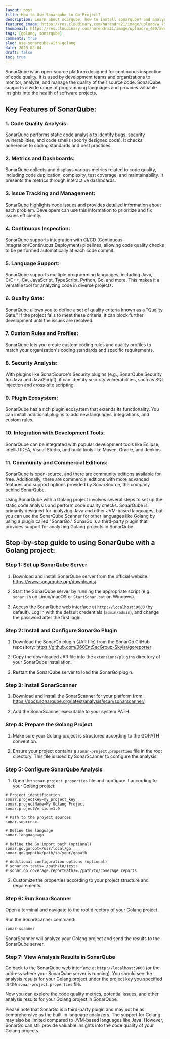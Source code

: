 ```yaml
---
layout: post
title: How to Use Sonarqube in Go Project?
description: Learn about soarqube, how to install sonarqube? and analyse your go code with sonarqube.
featured_image: https://res.cloudinary.com/harendra21/image/upload/w_750/awesome-go-lang/sonarqube-share_tw4ntv.png
thumbnail: https://res.cloudinary.com/harendra21/image/upload/w_400/awesome-go-lang/sonarqube-share_tw4ntv.png
tags: [golang, sonarqube]
comments: true
slug: use-sonarqube-with-golang
date: 2023-08-04
draft: false
toc: true
---
```


SonarQube is an open-source platform designed for continuous inspection of code quality. It is used by development teams and organizations to monitor, analyze, and manage the quality of their source code. SonarQube supports a wide range of programming languages and provides valuable insights into the health of software projects.

## Key Features of SonarQube:

### 1. Code Quality Analysis:
SonarQube performs static code analysis to identify bugs, security vulnerabilities, and code smells (poorly designed code). It checks adherence to coding standards and best practices.

### 2. Metrics and Dashboards:
SonarQube collects and displays various metrics related to code quality, including code duplication, complexity, test coverage, and maintainability. It presents the metrics through interactive dashboards.

### 3. Issue Tracking and Management:
SonarQube highlights code issues and provides detailed information about each problem. Developers can use this information to prioritize and fix issues efficiently.

### 4. Continuous Inspection:
SonarQube supports integration with CI/CD (Continuous Integration/Continuous Deployment) pipelines, allowing code quality checks to be performed automatically at each code commit.

### 5. Language Support:
SonarQube supports multiple programming languages, including Java, C/C++, C#, JavaScript, TypeScript, Python, Go, and more. This makes it a versatile tool for analyzing code in diverse projects.

### 6. Quality Gate:
SonarQube allows you to define a set of quality criteria known as a "Quality Gate." If the project fails to meet these criteria, it can block further development until the issues are resolved.

### 7. Custom Rules and Profiles:
SonarQube lets you create custom coding rules and quality profiles to match your organization's coding standards and specific requirements.

### 8. Security Analysis:
With plugins like SonarSource's Security plugins (e.g., SonarQube Security for Java and JavaScript), it can identify security vulnerabilities, such as SQL injection and cross-site scripting.

### 9. Plugin Ecosystem:
SonarQube has a rich plugin ecosystem that extends its functionality. You can install additional plugins to add new languages, integrations, and custom rules.

### 10. Integration with Development Tools:
SonarQube can be integrated with popular development tools like Eclipse, IntelliJ IDEA, Visual Studio, and build tools like Maven, Gradle, and Jenkins.

### 11. Community and Commercial Editions:
SonarQube is open-source, and there are community editions available for free. Additionally, there are commercial editions with more advanced features and support options provided by SonarSource, the company behind SonarQube.

Using SonarQube with a Golang project involves several steps to set up the static code analysis and perform code quality checks. SonarQube is primarily designed for analyzing Java and other JVM-based languages, but you can use the SonarQube Scanner for other languages like Golang by using a plugin called "SonarGo." SonarGo is a third-party plugin that provides support for analyzing Golang projects in SonarQube.

## Step-by-step guide to using SonarQube with a Golang project:

### Step 1: Set up SonarQube Server

1. Download and install SonarQube server from the official website: https://www.sonarqube.org/downloads/

2. Start the SonarQube server by running the appropriate script (e.g., `sonar.sh` on Linux/macOS or `StartSonar.bat` on Windows).

3. Access the SonarQube web interface at `http://localhost:9000` (by default). Log in with the default credentials (`admin/admin`), and change the password after the first login.

### Step 2: Install and Configure SonarGo Plugin

1. Download the SonarGo plugin (JAR file) from the SonarGo GitHub repository: https://github.com/360EntSecGroup-Skylar/goreporter

2. Copy the downloaded JAR file into the `extensions/plugins` directory of your SonarQube installation.

3. Restart the SonarQube server to load the SonarGo plugin.

### Step 3: Install SonarScanner

1. Download and install the SonarScanner for your platform from: https://docs.sonarqube.org/latest/analysis/scan/sonarscanner/

2. Add the SonarScanner executable to your system PATH.

### Step 4: Prepare the Golang Project

1. Make sure your Golang project is structured according to the GOPATH convention.

2. Ensure your project contains a `sonar-project.properties` file in the root directory. This file is used by SonarScanner to configure the analysis.

### Step 5: Configure SonarQube Analysis

1. Open the `sonar-project.properties` file and configure it according to your Golang project:

```properties
# Project identification
sonar.projectKey=my_project_key
sonar.projectName=My Golang Project
sonar.projectVersion=1.0

# Path to the project sources
sonar.sources=.

# Define the language
sonar.language=go

# Define the Go import path (optional)
sonar.go.goroot=/usr/local/go
sonar.go.gopath=/path/to/your/gopath

# Additional configuration options (optional)
# sonar.go.tests=./path/to/tests
# sonar.go.coverage.reportPaths=./path/to/coverage_reports
```

2. Customize the properties according to your project structure and requirements.

### Step 6: Run SonarScanner

Open a terminal and navigate to the root directory of your Golang project.

Run the SonarScanner command:

```bash
sonar-scanner
```

SonarScanner will analyze your Golang project and send the results to the SonarQube server.

### Step 7: View Analysis Results in SonarQube

Go back to the SonarQube web interface at `http://localhost:9000` (or the address where your SonarQube server is running). You should see the analysis results for your Golang project under the project key you specified in the `sonar-project.properties` file.

Now you can explore the code quality metrics, potential issues, and other analysis results for your Golang project in SonarQube.

Please note that SonarGo is a third-party plugin and may not be as comprehensive as the built-in language analyzers. The support for Golang may also be limited compared to JVM-based languages like Java. However, SonarGo can still provide valuable insights into the code quality of your Golang projects.
